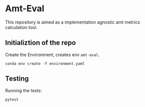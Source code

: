 # Amt-Eval
This repository is aimed as a implementation agnostic amt metrics calculation tool.

## Initializtion of the repo
Create the Environment, creates env `amt-eval`. 
```shell
conda env create -f environment.yaml
```

## Testing
Running the tests:
```shell
pytest
```